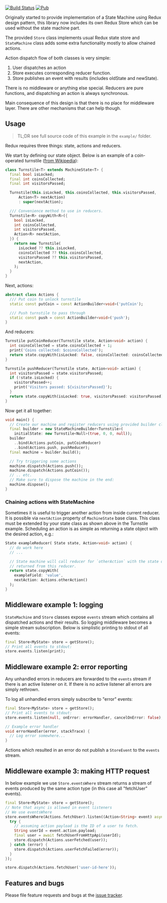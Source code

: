 [![Build Status](https://travis-ci.org/pulyaevskiy/redux-machine.svg?branch=master)](https://travis-ci.org/pulyaevskiy/redux-machine) [![Pub](https://img.shields.io/pub/v/redux_machine.svg)](https://pub.dartlang.org/packages/redux_machine)

Originally started to provide implementation of a State Machine using
Redux design pattern, this library now includes its own Redux Store
which can be used without the state machine part.

The provided `Store` class implements usual Redux state store and `StateMachine`
class adds some extra functionality mostly to allow chained actions.

Action dispatch flow of both classes is very simple:

1. User dispatches an action
2. Store executes corresponding reducer function.
3. Store publishes an event with results (includes oldState and newState).

There is no middleware or anything else special. Reducers are pure functions,
and dispatching an action is always synchronous.

Main consequence of this design is that there is no place for middleware layer.
There are other mechanisms that can help though.

## Usage

> TL;DR see full source code of this example in the `example/` folder.

Redux requires three things: state, actions and reducers.

We start by defining our state object. Below is an example of a coin-operated
turnstile ([from Wikipedia][turnstile]):

```dart
class Turnstile<T> extends MachineState<T> {
  final bool isLocked;
  final int coinsCollected;
  final int visitorsPassed;

  Turnstile(this.isLocked, this.coinsCollected, this.visitorsPassed,
      Action<T> nextAction)
      : super(nextAction);

  /// Convenience method to use in reducers.
  Turnstile<R> copyWith<R>({
    bool isLocked,
    int coinsCollected,
    int visitorsPassed,
    Action<R> nextAction,
  }) {
    return new Turnstile(
      isLocked ?? this.isLocked,
      coinsCollected ?? this.coinsCollected,
      visitorsPassed ?? this.visitorsPassed,
      nextAction,
    );
  }
}
```

Next, actions:

```dart
abstract class Actions {
  /// Put coin to unlock turnstile
  static const putCoin = const ActionBuilder<void>('putCoin');

  /// Push turnstile to pass through
  static const push = const ActionBuilder<void>('push');
}
```

And reducers:

```dart
Turnstile putCoinReducer(Turnstile state, Action<void> action) {
  int coinsCollected = state.coinsCollected + 1;
  print('Coins collected: $coinsCollected');
  return state.copyWith(isLocked: false, coinsCollected: coinsCollected);
}

Turnstile pushReducer(Turnstile state, Action<void> action) {
  int visitorsPassed = state.visitorsPassed;
  if (!state.isLocked) {
    visitorsPassed++;
    print('Visitors passed: ${visitorsPassed}');
  }
  return state.copyWith(isLocked: true, visitorsPassed: visitorsPassed);
}
```

Now get it all together:

```dart
void main() {
  // Create our machine and register reducers using provided builder class:
  final builder = new StateMachineBuilder<Turnstile>(
    initialState: new Turnstile<Null>(true, 0, 0, null));
  builder
    ..bind(Actions.putCoin, putCoinReducer)
    ..bind(Actions.push, pushReducer);
  final machine = builder.build();

  // Try triggering some actions
  machine.dispatch(Actions.push());
  machine.dispatch(Actions.putCoin());
  // .. etc.
  // Make sure to dispose the machine in the end:
  machine.dispose();
}
```

### Chaining actions with StateMachine

Sometimes it is useful to trigger another action from inside current reducer.
It is possible via `nextAction` property of `MachineState` base class. This
class must be extended by your state class as shown above in the Turnstile
example. Scheduling an action is as simple as returning a state object
with the desired action, e.g.:

```dart
State exampleReducer( State state, Action<void> action) {
  // do work here
  // ...

  // State machine will call reducer for `otherAction` with the state object 
  // returned from this reducer.
  return state.copyWith(
    exampleField: 'value',
    nextAction: Actions.otherAction()
  );
}
```

## Middleware example 1: logging

`StateMachine` and `Store` classes expose `events` stream which
contains all dispatched actions and their results. So logging middleware
becomes a simple stream subscription. Below is simplistic printing to stdout
of all events:

```dart
final Store<MyState> store = getStore();
// Print all events to stdout:
store.events.listen(print);
```

## Middleware example 2: error reporting

Any unhandled errors in reducers are forwarded to the `events` stream if there
is an active listener on it. If there is no active listener all errors are 
simply rethrown.

To log all unhandled errors simply subscribe to "error" events:

```dart
final Store<MyState> store = getStore();
// Print all events to stdout:
store.events.listen(null, onError: errorHandler, cancelOnError: false);

// Example error handler
void errorHandler(error, stackTrace) {
  // Log error somewhere...
}
```

Actions which resulted in an error do not publish a `StoreEvent` to the `events`
stream.

## Middleware example 3: making HTTP request

In below example we use `Store.eventsWhere` stream returns a stream of events
produced by the same action type (in this case all "fetchUser" events).

```dart
final Store<MyState> store = getStore();
// Note that async is allowed in event listeners
// We use eventsWhere
store.eventsWhere(Actions.fetchUser).listen((Action<String> event) async {
  try {
    // assuming action payload is the ID of a user to fetch.
    String userId = event.action.payload; 
    final user = await fetchUserFromHttpApi(userId);
    store.dispatch(Actions.userFetched(user));
  } catch (error) {
    store.dispatch(Actions.userFetchFailed(error));
  }
});

store.dispatch(Actions.fetchUser('user-id-here'));
```

## Features and bugs

Please file feature requests and bugs at the [issue tracker][tracker].

[turnstile]: https://en.wikipedia.org/wiki/Finite-state_machine#Example:_coin-operated_turnstile
[tracker]: https://github.com/pulyaevskiy/redux-machine/issues
